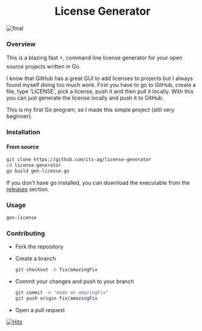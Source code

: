 <h1 align="center">License Generator</h1> 

![final](https://user-images.githubusercontent.com/102473837/210200111-54029bc3-faf6-4123-8164-ffe1afc03e01.gif)

### Overview

This is a blazing fast ⚡, command line license generator for your open source projects written in Go.

I know that GitHub has a great GUI to add licenses to projects but I always found myself doing too much work. First you have to go to GitHub, create a file, type 'LICENSE', pick a license, push it and then pull it locally. With this you can just generate the license locally and push it to GitHub.

This is my first Go program, so I made this simple project (still very beginner).

### Installation

#### From source

```bash
git clone https://github.com/its-ag/license-generator
cd license-generator
go build gen-license.go
```

If you don't have go installed, you can download the executable from the [releases](hhttps://github.com/its-ag/license-generator/releases/tag/Latest) section.

### Usage

```bash
gen-license
```

### Contributing

- Fork the repository
- Create a branch
  ```bash
  git checkout -b fix/amazingFix
  ```
- Commit your changes and push to your branch

  ```bash
  git commit -m "made an amazingFix"
  git push origin fix/amazingFix
  ```
- Open a pull request

[![Hits](https://hits.seeyoufarm.com/api/count/incr/badge.svg?url=https%3A%2F%2Fgithub.com%2Fits-ag%2Flicense-generator&count_bg=%2379C83D&title_bg=%23555555&icon=visualstudiocode.svg&icon_color=%23E7E7E7&title=&edge_flat=false)](https://hits.seeyoufarm.com)

